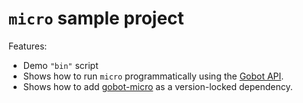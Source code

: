 # `micro` sample project

Features:

- Demo `"bin"` script
- Shows how to run `micro` programmatically using the [Gobot API](https://github.com/benallfree/gobot/tree/v1.0.0-alpha.36/docs/readme.md).
- Shows how to add [gobot-micro](https://www.npmjs.com/package/gobot-micro) as a version-locked dependency.
